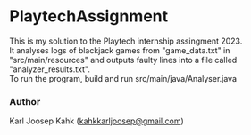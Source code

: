 # PlaytechAssignment

This is my solution to the Playtech internship assingment 2023.  
It analyses logs of blackjack games from "game_data.txt" in "src/main/resources" and outputs faulty lines into a file called "analyzer_results.txt".  
To run the program, build and run src/main/java/Analyser.java  
### Author  
Karl Joosep Kahk (kahkkarljoosep@gmail.com)
